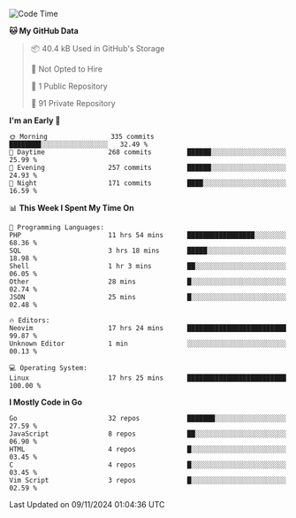 
<!--START_SECTION:waka-->
![Code Time](http://img.shields.io/badge/Code%20Time-5%2C464%20hrs%2044%20mins-blue)

**🐱 My GitHub Data** 

> 📦 40.4 kB Used in GitHub's Storage 
 > 
> 🚫 Not Opted to Hire
 > 
> 📜 1 Public Repository 
 > 
> 🔑 91 Private Repository 
 > 
**I'm an Early 🐤** 

```text
🌞 Morning                335 commits         ████████░░░░░░░░░░░░░░░░░   32.49 % 
🌆 Daytime                268 commits         ██████░░░░░░░░░░░░░░░░░░░   25.99 % 
🌃 Evening                257 commits         ██████░░░░░░░░░░░░░░░░░░░   24.93 % 
🌙 Night                  171 commits         ████░░░░░░░░░░░░░░░░░░░░░   16.59 % 
```


📊 **This Week I Spent My Time On** 

```text
💬 Programming Languages: 
PHP                      11 hrs 54 mins      █████████████████░░░░░░░░   68.36 % 
SQL                      3 hrs 18 mins       █████░░░░░░░░░░░░░░░░░░░░   18.98 % 
Shell                    1 hr 3 mins         ██░░░░░░░░░░░░░░░░░░░░░░░   06.05 % 
Other                    28 mins             █░░░░░░░░░░░░░░░░░░░░░░░░   02.74 % 
JSON                     25 mins             █░░░░░░░░░░░░░░░░░░░░░░░░   02.48 % 

🔥 Editors: 
Neovim                   17 hrs 24 mins      █████████████████████████   99.87 % 
Unknown Editor           1 min               ░░░░░░░░░░░░░░░░░░░░░░░░░   00.13 % 

💻 Operating System: 
Linux                    17 hrs 25 mins      █████████████████████████   100.00 % 
```

**I Mostly Code in Go** 

```text
Go                       32 repos            ███████░░░░░░░░░░░░░░░░░░   27.59 % 
JavaScript               8 repos             ██░░░░░░░░░░░░░░░░░░░░░░░   06.90 % 
HTML                     4 repos             █░░░░░░░░░░░░░░░░░░░░░░░░   03.45 % 
C                        4 repos             █░░░░░░░░░░░░░░░░░░░░░░░░   03.45 % 
Vim Script               3 repos             █░░░░░░░░░░░░░░░░░░░░░░░░   02.59 % 
```




 Last Updated on 09/11/2024 01:04:36 UTC
<!--END_SECTION:waka-->
